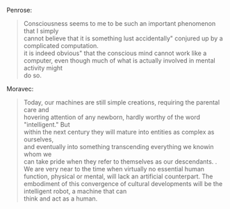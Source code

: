 Penrose:
>Consciousness seems to me to be such an important phenomenon that I simply  
cannot believe that it is something lust accidentally" conjured up by a complicated computation.  
it is indeed obvious" that the conscious mind cannot work like a computer, even though much of what is actually involved in mental activity might  
do so.

Moravec:
>Today, our machines are still simple creations, requiring the parental care and  
hovering attention of any newborn, hardly worthy of the word "intelligent." But  
within the next century they will mature into entities as complex as ourselves,  
and eventually into something transcending everything we knowin whom we  
can take pride when they refer to themselves as our descendants. .  
We are very near to the time when virtually no essential human function, physical or mental, will lack an artificial counterpart. The embodiment of this convergence of cultural developments will be the intelligent robot, a machine that can  
think and act as a human.
